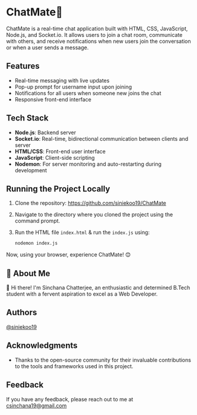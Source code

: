 # ChatMate📱

ChatMate is a real-time chat application built with HTML, CSS, JavaScript, Node.js, and Socket.io. It allows users to join a chat room, communicate with others, and receive notifications when new users join the conversation or when a user sends a message.

## Features

- Real-time messaging with live updates
- Pop-up prompt for username input upon joining
- Notifications for all users when someone new joins the chat
- Responsive front-end interface

## Tech Stack

- **Node.js**: Backend server
- **Socket.io**: Real-time, bidirectional communication between clients and server
- **HTML/CSS**: Front-end user interface
- **JavaScript**: Client-side scripting
- **Nodemon**: For server monitoring and auto-restarting during development

## Running the Project Locally

1. Clone the repository:
   https://github.com/siniekoo19/ChatMate

2. Navigate to the directory where you cloned the project using the command prompt.

3. Run the HTML file `index.html` & run the `index.js` using:
   ```bash
   nodemon index.js
Now, using your browser, experience ChatMate! 😊


## 🚀 About Me
👋 Hi there! I'm Sinchana Chatterjee, an enthusiastic and determined B.Tech student with a fervent aspiration to excel as a Web Developer.

## Authors
[@siniekoo19](https://github.com/siniekoo19)

## Acknowledgments
- Thanks to the open-source community for their invaluable contributions to the tools and frameworks used in this project.

## Feedback
If you have any feedback, please reach out to me at csinchana19@gmail.com
